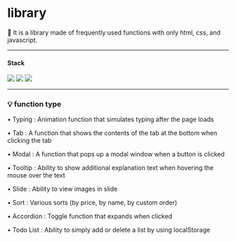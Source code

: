 # library

📌 It is a library made of frequently used functions with only html, css, and javascript.

***
#### Stack

<img src="https://img.shields.io/badge/HTML5-E34F26?style=flat-square&logo=HTML5&logoColor=white"/>
<img src="https://img.shields.io/badge/JacaScript-F7DF1E?style=flat-square&logo=JacaScript&logoColor=white"/>
<img src="https://img.shields.io/badge/CSS3-1572B6?style=flat-square&logo=CSS3&logoColor=white"/>

***

### 💡 function type

• Typing : Animation function that simulates typing after the page loads

• Tab : A function that shows the contents of the tab at the bottom when clicking the tab

• Modal : A function that pops up a modal window when a button is clicked

• Tooltip : Ability to show additional explanation text when hovering the mouse over the text

• Slide : Ability to view images in slide

• Sort : Various sorts (by price, by name, by custom order)

• Accordion : Toggle function that expands when clicked

• Todo List : Ability to simply add or delete a list by using localStorage

